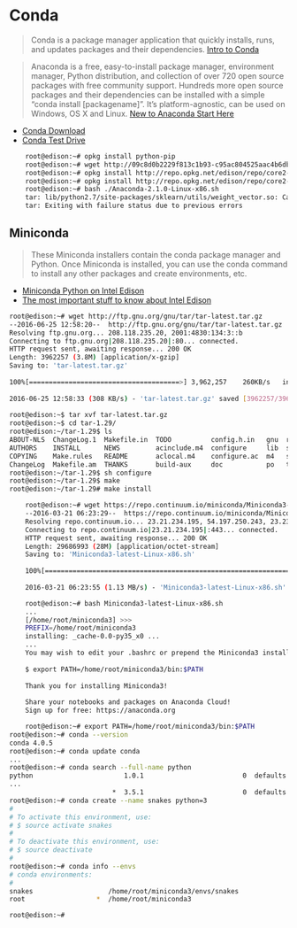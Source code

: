 # Conda

> Conda is a package manager application that quickly installs, runs, and updates packages and their dependencies. [Intro to Conda](http://conda.pydata.org/docs/intro.html)

> Anaconda is a free, easy-to-install package manager, environment manager, Python distribution, and collection of over 720 open source packages with free community support. Hundreds more open source packages and their dependencies can be installed with a simple “conda install [packagename]”. It’s platform-agnostic, can be used on Windows, OS X and Linux. [New to Anaconda Start Here](https://docs.continuum.io/new-anaconda-start-here)

- [Conda Download](https://www.continuum.io/downloads)
- [Conda Test Drive](http://conda.pydata.org/docs/test-drive.html)

```sh
    root@edison:~# opkg install python-pip
    root@edison:~# wget http://09c8d0b2229f813c1b93-c95ac804525aac4b6dba79b00b39d1d3.r79.cf1.rackcdn.com/Anaconda-2.1.0-Linux-x86.sh
    root@edison:~# opkg install http://repo.opkg.net/edison/repo/core2-32/bash_4.3-r0_core2-32.ipk
    root@edison:~# opkg install http://repo.opkg.net/edison/repo/core2-32/tar_1.27.1-r0_core2-32.ipk
    root@edison:~# bash ./Anaconda-2.1.0-Linux-x86.sh
    tar: lib/python2.7/site-packages/sklearn/utils/weight_vector.so: Cannot write: No space left on device
    tar: Exiting with failure status due to previous errors
```

## Miniconda

> These Miniconda installers contain the conda package manager and Python. Once Miniconda is installed, you can use the conda command to install any other packages and create environments, etc. 

- [Miniconda Python on Intel Edison](https://scivision.co/miniconda-python-on-intel-edison/)
- [The most important stuff to know about Intel Edison](http://tiredhacker.blogspot.mx/2015/01/the-most-important-stuff-to-know-about.html)


```sh
root@edison:~# wget http://ftp.gnu.org/gnu/tar/tar-latest.tar.gz                
--2016-06-25 12:58:20--  http://ftp.gnu.org/gnu/tar/tar-latest.tar.gz           
Resolving ftp.gnu.org... 208.118.235.20, 2001:4830:134:3::b                     
Connecting to ftp.gnu.org|208.118.235.20|:80... connected.                      
HTTP request sent, awaiting response... 200 OK                                  
Length: 3962257 (3.8M) [application/x-gzip]                                     
Saving to: 'tar-latest.tar.gz'                                                  
                                                                                
100%[======================================>] 3,962,257    260KB/s   in 13s     
                                                                                
2016-06-25 12:58:33 (308 KB/s) - 'tar-latest.tar.gz' saved [3962257/3962257]    
                                                                                
root@edison:~$ tar xvf tar-latest.tar.gz
root@edison:~$ cd tar-1.29/
root@edison:~/tar-1.29$ ls               
ABOUT-NLS  ChangeLog.1  Makefile.in  TODO          config.h.in   gnu  rmt
AUTHORS    INSTALL      NEWS         acinclude.m4  configure     lib  scripts
COPYING    Make.rules   README       aclocal.m4    configure.ac  m4   src
ChangeLog  Makefile.am  THANKS       build-aux     doc           po   tests
root@edison:~/tar-1.29$ sh configure
root@edison:~/tar-1.29$ make
root@edison:~/tar-1.29# make install
```

```sh
    root@edison:~# wget https://repo.continuum.io/miniconda/Miniconda3-latest-Linux-x86.sh
    --2016-03-21 06:23:29--  https://repo.continuum.io/miniconda/Miniconda3-latest-Linux-x86.sh
    Resolving repo.continuum.io... 23.21.234.195, 54.197.250.243, 23.23.254.16, ...
    Connecting to repo.continuum.io|23.21.234.195|:443... connected.
    HTTP request sent, awaiting response... 200 OK
    Length: 29686993 (28M) [application/octet-stream]
    Saving to: 'Miniconda3-latest-Linux-x86.sh'
    
    100%[============================================================================================>] 29,686,993  1.20MB/s   in 25s
    
    2016-03-21 06:23:55 (1.13 MB/s) - 'Miniconda3-latest-Linux-x86.sh' saved [29686993/29686993]
```

```sh
    root@edison:~# bash Miniconda3-latest-Linux-x86.sh
    ...
    [/home/root/miniconda3] >>>
    PREFIX=/home/root/miniconda3
    installing: _cache-0.0-py35_x0 ...
    ...
    You may wish to edit your .bashrc or prepend the Miniconda3 install location:
    
    $ export PATH=/home/root/miniconda3/bin:$PATH
    
    Thank you for installing Miniconda3!
    
    Share your notebooks and packages on Anaconda Cloud!
    Sign up for free: https://anaconda.org
```

```sh
    root@edison:~# export PATH=/home/root/miniconda3/bin:$PATH
root@edison:~# conda --version                                                  
conda 4.0.5                                                                     
root@edison:~# conda update conda                                               
...
root@edison:~# conda search --full-name python
python                       1.0.1                         0  defaults
...
                          *  3.5.1                         0  defaults
root@edison:~# conda create --name snakes python=3
#
# To activate this environment, use:
# $ source activate snakes
#
# To deactivate this environment, use:
# $ source deactivate
#
root@edison:~# conda info --envs
# conda environments:
#
snakes                   /home/root/miniconda3/envs/snakes
root                  *  /home/root/miniconda3

root@edison:~# 
```